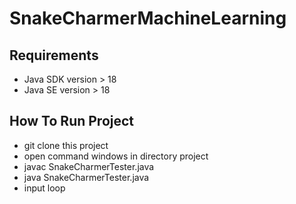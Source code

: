 
# SnakeCharmerMachineLearning




## Requirements

- Java SDK version > 18
- Java SE version > 18


## How To Run Project

- git clone this project
- open command windows in directory project
- javac SnakeCharmerTester.java
- java SnakeCharmerTester.java
- input loop




